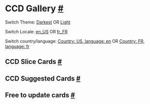 <div class="gallery-content">
  <h1 id="ccd-gallery" tabindex="-1">CCD Gallery <a class="header-anchor" href="#ccd-gallery" href="#ccd-gallery" title="Permalink to this heading">#</a></h1>
  Switch Theme: <a class="theme-toggle spectrum-Link spectrum-Link--secondary" value="darkest" href="#">Darkest</a> OR <a class="theme-toggle spectrum-Link spectrum-Link--secondary" value="light" href="#">Light</a>

  Switch Locale: <a class="locale-toggle spectrum-Link spectrum-Link--secondary" value="en_US" href="#">en_US</a> OR <a class="locale-toggle spectrum-Link spectrum-Link--secondary" value="fr_FR" href="#">fr_FR</a>

  Switch country/language: <a class="locale-toggle spectrum-Link spectrum-Link--secondary" value="US,en" href="#">Country: US, language: en</a> OR <a class="locale-toggle spectrum-Link spectrum-Link--secondary" value="FR,fr" href="#">Country: FR, language: fr</a>

  <h2 id="ccd-slice-card" tabindex="-1">CCD Slice Cards <a class="header-anchor" href="#ccd-slice-card" title="Permalink to this heading">#</a></h2>
  <div class="three-merch-cards ccd-slice">
      <merch-card><aem-fragment fragment="0ef2a804-e788-4959-abb8-b4d96a18b0ef"></aem-fragment></merch-card>
      <merch-card><aem-fragment fragment="c13897c7-de77-4e45-b23b-eec9fd66cad1"></aem-fragment></merch-card>  
      <merch-card><aem-fragment fragment="58c7906f-70a6-4e2b-bc29-257ff2ade513"></aem-fragment></merch-card>
      <merch-card><aem-fragment fragment="51c23f28-504f-450d-9764-0e60f1e279b2"></aem-fragment></merch-card>
      <merch-card><aem-fragment fragment="2a293069-1f9a-45ae-9840-2fa0303fe685"></aem-fragment></merch-card>
      <merch-card><aem-fragment fragment="3d26df5b-0784-4967-8149-8a9e59131084"></aem-fragment></merch-card>
    <merch-card><aem-fragment fragment="bdf40d06-5914-4f1f-aa10-77c5676fe671"></aem-fragment></merch-card>
    <merch-card><aem-fragment fragment="31205553-b453-4c9e-a2ef-7b6aa7bfdc72"></aem-fragment></merch-card>
    <merch-card><aem-fragment fragment="f3e5f2e7-df41-4300-87b9-465b3ad11abc"></aem-fragment></merch-card>
    <merch-card><aem-fragment fragment="c25b20cc-e8a3-4854-b94f-51eec7d0ec25"></aem-fragment></merch-card>
    <merch-card><aem-fragment fragment="6b3c6c4e-e19f-4d08-914f-fcfd9f77ca14"></aem-fragment></merch-card>
  </div>

  <h2 id="ccd-suggested-card" tabindex="-1">CCD Suggested Cards <a class="header-anchor" href="#ccd-suggested-card" title="Permalink to this heading">#</a></h2>
  <div class="three-merch-cards ccd-suggested">
      <merch-card><aem-fragment fragment="0a2ac7c9-1965-488e-beca-856849305313"></aem-fragment></merch-card>
      <merch-card><aem-fragment fragment="549f6981-f5c8-4512-b41c-313d60f375b2"></aem-fragment></merch-card>
      <merch-card><aem-fragment fragment="8b198434-f32d-4a77-8be0-cd6b9f7155b1"></aem-fragment></merch-card>
      <merch-card><aem-fragment fragment="cdfae8c5-4129-43bc-a283-9ce46d07e21f"></aem-fragment></merch-card>
      <merch-card><aem-fragment fragment="33c8f437-3c39-48cc-8afd-938a13af5732"></aem-fragment></merch-card>
      <merch-card><aem-fragment fragment="45783ec8-ed85-4595-a445-3f018ac4ad9d"></aem-fragment></merch-card>
      <merch-card><aem-fragment fragment="6217fb6d-e793-4235-af70-6f82401fc5de"></aem-fragment></merch-card>
      <merch-card><aem-fragment fragment="d23182d8-fc92-483d-bcfe-d1fe3d3ce737"></aem-fragment></merch-card>
</div>

  <h2 id="various-cards" tabindex="-1">Free to update cards <a class="header-anchor" href="#various-cards" title="Permalink to this heading">#</a></h2>
  <div class="flex-cards">
    <merch-card><aem-fragment fragment="42e9a6bf-3b94-4b13-a2ba-184591308096"></aem-fragment></merch-card>
    <merch-card><aem-fragment fragment="9744936c-94e4-4e78-806b-58dd63d02fd7"></aem-fragment></merch-card>
    <merch-card><aem-fragment fragment="1ccfef82-9870-428c-b9fc-35770a21ae4f"></aem-fragment></merch-card>
    <merch-card><aem-fragment fragment="018bf7f7-1e82-4b16-9dd1-039ee013e490"></aem-fragment></merch-card>
  </div>
</div>
